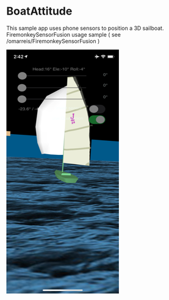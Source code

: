# BoatAttitude
This sample app uses phone sensors to position a 3D sailboat. 
FiremonkeySensorFusion usage sample ( see /omarreis/FiremonkeySensorFusion )

![app screenshot](BoatAttitudeShot.png)




